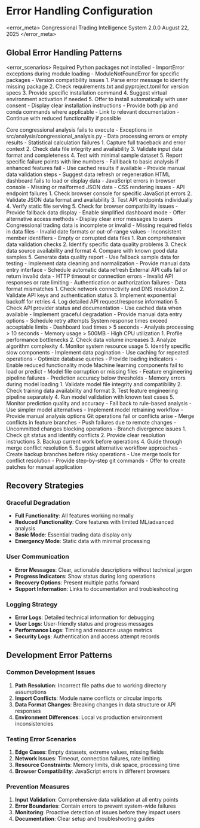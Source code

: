 # Error Handling Configuration

<error_meta>
  <system>Congressional Trading Intelligence System</system>
  <version>2.0.0</version>
  <updated>August 22, 2025</updated>
</error_meta>

## Global Error Handling Patterns

<error_scenarios>
  <scenario name="missing_dependencies">
    <condition>Required Python packages not installed</condition>
    <detection>
      - ImportError exceptions during module loading
      - ModuleNotFoundError for specific packages
      - Version compatibility issues
    </detection>
    <action>
      1. Parse error message to identify missing package
      2. Check requirements.txt and pyproject.toml for version specs
      3. Provide specific installation command
      4. Suggest virtual environment activation if needed
      5. Offer to install automatically with user consent
    </action>
    <recovery>
      - Display clear installation instructions
      - Provide both pip and conda commands where applicable
      - Link to relevant documentation
      - Continue with reduced functionality if possible
    </recovery>
  </scenario>

  <scenario name="analysis_engine_failure">
    <condition>Core congressional analysis fails to execute</condition>
    <detection>
      - Exceptions in src/analysis/congressional_analysis.py
      - Data processing errors or empty results
      - Statistical calculation failures
    </detection>
    <action>
      1. Capture full traceback and error context
      2. Check data file integrity and availability
      3. Validate input data format and completeness
      4. Test with minimal sample dataset
      5. Report specific failure points with line numbers
    </action>
    <recovery>
      - Fall back to basic analysis if enhanced features fail
      - Use cached results if available
      - Provide manual data validation steps
      - Suggest data refresh or regeneration
    </recovery>
  </scenario>

  <scenario name="dashboard_loading_failure">
    <condition>HTML dashboard fails to load or display data</condition>
    <detection>
      - JavaScript errors in browser console
      - Missing or malformed JSON data
      - CSS rendering issues
      - API endpoint failures
    </detection>
    <action>
      1. Check browser console for specific JavaScript errors
      2. Validate JSON data format and availability
      3. Test API endpoints individually
      4. Verify static file serving
      5. Check for browser compatibility issues
    </action>
    <recovery>
      - Provide fallback data display
      - Enable simplified dashboard mode
      - Offer alternative access methods
      - Display clear error messages to users
    </recovery>
  </scenario>

  <scenario name="data_quality_issues">
    <condition>Congressional trading data is incomplete or invalid</condition>
    <detection>
      - Missing required fields in data files
      - Invalid date formats or out-of-range values
      - Inconsistent member identifiers
      - Empty or corrupted data files
    </detection>
    <action>
      1. Run comprehensive data validation checks
      2. Identify specific data quality problems
      3. Check data source availability and format
      4. Compare with known good data samples
      5. Generate data quality report
    </action>
    <recovery>
      - Use fallback sample data for testing
      - Implement data cleaning and normalization
      - Provide manual data entry interface
      - Schedule automatic data refresh
    </recovery>
  </scenario>

  <scenario name="api_integration_failures">
    <condition>External API calls fail or return invalid data</condition>
    <detection>
      - HTTP timeout or connection errors
      - Invalid API responses or rate limiting
      - Authentication or authorization failures
      - Data format mismatches
    </detection>
    <action>
      1. Check network connectivity and DNS resolution
      2. Validate API keys and authentication status
      3. Implement exponential backoff for retries
      4. Log detailed API request/response information
      5. Check API provider status and documentation
    </action>
    <recovery>
      - Use cached data when available
      - Implement graceful degradation
      - Provide manual data entry options
      - Schedule retry attempts
    </recovery>
  </scenario>

  <scenario name="performance_degradation">
    <condition>System response times exceed acceptable limits</condition>
    <detection>
      - Dashboard load times > 5 seconds
      - Analysis processing > 10 seconds
      - Memory usage > 500MB
      - High CPU utilization
    </detection>
    <action>
      1. Profile performance bottlenecks
      2. Check data volume increases
      3. Analyze algorithm complexity
      4. Monitor system resource usage
      5. Identify specific slow components
    </action>
    <recovery>
      - Implement data pagination
      - Use caching for repeated operations
      - Optimize database queries
      - Provide loading indicators
      - Enable reduced functionality mode
    </recovery>
  </scenario>

  <scenario name="ml_model_errors">
    <condition>Machine learning components fail to load or predict</condition>
    <detection>
      - Model file corruption or missing files
      - Feature engineering pipeline failures
      - Prediction accuracy below thresholds
      - Memory errors during model loading
    </detection>
    <action>
      1. Validate model file integrity and compatibility
      2. Check training data availability and format
      3. Test feature engineering pipeline separately
      4. Run model validation with known test cases
      5. Monitor prediction quality and accuracy
    </action>
    <recovery>
      - Fall back to rule-based analysis
      - Use simpler model alternatives
      - Implement model retraining workflow
      - Provide manual analysis options
    </recovery>
  </scenario>

  <scenario name="git_workflow_issues">
    <condition>Git operations fail or conflicts arise</condition>
    <detection>
      - Merge conflicts in feature branches
      - Push failures due to remote changes
      - Uncommitted changes blocking operations
      - Branch divergence issues
    </detection>
    <action>
      1. Check git status and identify conflicts
      2. Provide clear resolution instructions
      3. Backup current work before operations
      4. Guide through merge conflict resolution
      5. Suggest alternative workflow approaches
    </action>
    <recovery>
      - Create backup branches before risky operations
      - Use merge tools for conflict resolution
      - Provide step-by-step git commands
      - Offer to create patches for manual application
    </recovery>
  </scenario>
</error_scenarios>

## Recovery Strategies

### Graceful Degradation
- **Full Functionality**: All features working normally
- **Reduced Functionality**: Core features with limited ML/advanced analysis
- **Basic Mode**: Essential trading data display only
- **Emergency Mode**: Static data with minimal processing

### User Communication
- **Error Messages**: Clear, actionable descriptions without technical jargon
- **Progress Indicators**: Show status during long operations
- **Recovery Options**: Present multiple paths forward
- **Support Information**: Links to documentation and troubleshooting

### Logging Strategy
- **Error Logs**: Detailed technical information for debugging
- **User Logs**: User-friendly status and progress messages
- **Performance Logs**: Timing and resource usage metrics
- **Security Logs**: Authentication and access attempt records

## Development Error Patterns

### Common Development Issues
1. **Path Resolution**: Incorrect file paths due to working directory assumptions
2. **Import Conflicts**: Module name conflicts or circular imports
3. **Data Format Changes**: Breaking changes in data structure or API responses
4. **Environment Differences**: Local vs production environment inconsistencies

### Testing Error Scenarios
1. **Edge Cases**: Empty datasets, extreme values, missing fields
2. **Network Issues**: Timeout, connection failures, rate limiting
3. **Resource Constraints**: Memory limits, disk space, processing time
4. **Browser Compatibility**: JavaScript errors in different browsers

### Prevention Measures
1. **Input Validation**: Comprehensive data validation at all entry points
2. **Error Boundaries**: Contain errors to prevent system-wide failures
3. **Monitoring**: Proactive detection of issues before they impact users
4. **Documentation**: Clear setup and troubleshooting guides